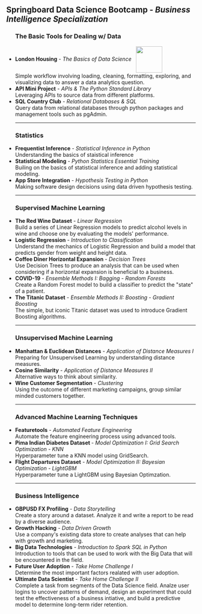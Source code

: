 <h2>Springboard Data Science Bootcamp - <i>Business Intelligence Specialization</i></h2>
<ul>
  
  <h3 align='left'>The Basic Tools for Dealing w/ Data</h3>
  
  <li> <b>London Housing</b> - <i>The Basics of Data Science</i> &nbsp;
    <a href="https://nbviewer.jupyter.org/github/Williamdst/Bike-Share-USA/blob/main/BSU-Report.ipynb">
        <img align='center' src="https://img.shields.io/badge/Markdown-000000?style=for-the-badge&logo=markdown&logoColor=white" width='70'/>
    </a>
    <br /> Simple workflow involving loading, cleaning, formatting, exploring, and visualizing data to answer a data analytics question.
  </li>
  
  <li> <b>API Mini Project</b> - <i>APIs & The Python Standard Library</i> <br /> Leveraging APIs to source data from different platforms. </li>
  
  <li> <b>SQL Country Club</b> - <i>Relational Databases & SQL</i> <br /> Query data from relational databases through python packages and management tools such as pgAdmin. <hr> </li>
    
  <h3 align='left'>Statistics</h3>
  <li> <b>Frequentist Inference</b> - <i>Statistical Inference in Python</i> <br /> Understanding the basics of staistical inference </li>
   
  <li> <b>Statistical Modeling</b> - <i>Python Statistics Essential Training</i> <br /> Builing on the basics of statistical inference and adding statistical modeling. </li>
  
  <li> <b>App Store Integration</b> - <i>Hypothesis Testing in Python</i> <br /> Making software design decisions using data driven hypothesis testing. <hr></li>
  
  <h3 align='left'>Supervised Machine Learning</h3>
  <li> <b>The Red Wine Dataset</b> - <i>Linear Regression</i> <br /> Build a series of Linear Regression models to predict alcohol levels in wine and choose one by evaluating the models' performance.</li>
  
  <li> <b>Logistic Regression</b> - <i>Introduction to Classification</i> <br /> Understand the mechanics of Logistic Regression and build a model that predicts gender from weight and height data. </li>
  
  <li> <b>Coffee Diner Horizontal Expansion</b> - <i>Decision Trees</i> <br /> Use Decision Trees to produce an analysis that can be used when considering if a horizontal expansion is beneficial to a business. </li>
  
  <li> <b>COVID-19</b> - <i>Ensemble Methods I: Bagging - Random Forests</i> <br /> Create a Random Forest model to build a classifier to predict the "state" of a patient. </li>
  
  <li> <b>The Titanic Dataset</b> - <i>Ensemble Methods II: Boosting - Gradient Boosting </i> <br /> The simple, but iconic Titanic dataset was used to introduce Gradient Boosting algorithms.<hr></li>
  
  
  <h3 align='left'>Unsupervised Machine Learning</h3>
  <li> <b>Manhattan & Euclidean Distances</b> - <i>Application of Distance Measures I</i> <br /> Preparing for Unsupervised Learning by understanding distance measures. </li>
  
  <li> <b>Cosine Similarity</b> - <i>Application of Distance Measures II</i> <br /> Alternative ways to think about similarity. </li>
  
  <li> <b>Wine Customer Segmentation</b> - <i>Clustering</i> <br /> Using the outcome of different marketing campaigns, group similar minded customers together. <hr></li>
  
  
  <h3 align='left'>Advanced Machine Learning Techniques</h3>
  <li> <b>Featuretools</b> - <i>Automated Feature Engineering</i> <br /> Automate the feature engineering process using advanced tools. </li>
  
  <li> <b>Pima Indian Diabetes Dataset </b> - <i>Model Optimization I: Grid Search Optimization - KNN</i> <br /> Hyperparameter tune a KNN model using GridSearch. </li>
  
  <li> <b>Flight Departures Dataset</b> - <i>Model Optimization II: Bayesian Optimization - LightGBM</i> <br /> Hyperparameter tune a LightGBM using Bayesian Optimzation.<hr></li>
  
  
  <h3 align='left'>Business Intelligence</h3>
  <li> <b>GBPUSD FX Profiling</b> - <i>Data Storytelling</i> <br /> Create a story around a dataset. Analyze it and write a report to be read by a diverse audience.</li>
  
  <li> <b>Growth Hacking</b> - <i>Data Driven Growth</i> <br /> Use a company's existing data store to create analyses that can help with growth and marketing. </li>
  
  <li> <b>Big Data Technologies</b> - <i>Introduction to Spark SQL in Python</i> <br /> Introduction to tools that can be used to work with the Big Data that will be encountered in the field.</li>
  
  <li> <b>Future User Adoption</b> - <i>Take Home Challenge I</i> <br /> Determine the most important factors realated with user adoption. </li>
  
  <li> <b>Ultimate Data Scientist</b> - <i>Take Home Challenge II</i> <br /> Complete a task from segments of the Data Science field. Analze user logins to uncover patterns of demand, design an experiment that could test the effectiveness of a business intiative, and build a predictive model to determine long-term rider retention. </li>



    













   
</ul>
